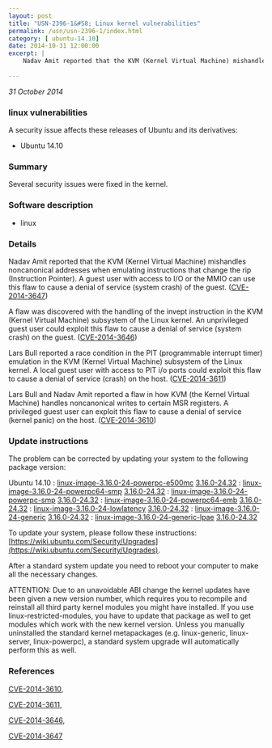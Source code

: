```yaml
---
layout: post
title: "USN-2396-1&#58; Linux kernel vulnerabilities"
permalink: /usn/usn-2396-1/index.html
category: [ ubuntu-14.10]
date: 2014-10-31 12:00:00
excerpt: |
    Nadav Amit reported that the KVM (Kernel Virtual Machine) mishandles noncanonical addresses when emulating instructions that change the rip (Instruction Pointer). A guest user with access to I/O or the MMIO can use this flaw to cause a denial of service (system crash) of the guest. ([CVE-2014-3647](http://people.ubuntu.com/~ubuntu-security/cve/CVE-2014-3647))
    
--- 
```

 
 

*31 October 2014*

### linux vulnerabilities

A security issue affects these releases of Ubuntu and its derivatives:

* Ubuntu 14.10

### Summary

Several security issues were fixed in the kernel. 

### Software description

* linux 

### Details

Nadav Amit reported that the KVM (Kernel Virtual Machine) mishandles noncanonical addresses when emulating instructions that change the rip (Instruction Pointer). A guest user with access to I/O or the MMIO can use this flaw to cause a denial of service (system crash) of the guest. ([CVE-2014-3647](http://people.ubuntu.com/~ubuntu-security/cve/CVE-2014-3647))

A flaw was discovered with the handling of the invept instruction in the KVM (Kernel Virtual Machine) subsystem of the Linux kernel. An unprivileged guest user could exploit this flaw to cause a denial of service (system crash) on the guest. ([CVE-2014-3646](http://people.ubuntu.com/~ubuntu-security/cve/CVE-2014-3646))

Lars Bull reported a race condition in the PIT (programmable interrupt timer) emulation in the KVM (Kernel Virtual Machine) subsystem of the Linux kernel. A local guest user with access to PIT i/o ports could exploit this flaw to cause a denial of service (crash) on the host. ([CVE-2014-3611](http://people.ubuntu.com/~ubuntu-security/cve/CVE-2014-3611))

Lars Bull and Nadav Amit reported a flaw in how KVM (the Kernel Virtual Machine) handles noncanonical writes to certain MSR registers. A privileged guest user can exploit this flaw to cause a denial of service (kernel panic) on the host. ([CVE-2014-3610](http://people.ubuntu.com/~ubuntu-security/cve/CVE-2014-3610)) 

### Update instructions

The problem can be corrected by updating your system to the following package version:

Ubuntu 14.10
 : [linux-image-3.16.0-24-powerpc-e500mc](https://launchpad.net/ubuntu/+source/linux) <span> [3.16.0-24.32](https://launchpad.net/ubuntu/+source/linux/3.16.0-24.32) </span> 
 : [linux-image-3.16.0-24-powerpc64-smp](https://launchpad.net/ubuntu/+source/linux) <span> [3.16.0-24.32](https://launchpad.net/ubuntu/+source/linux/3.16.0-24.32) </span> 
 : [linux-image-3.16.0-24-powerpc-smp](https://launchpad.net/ubuntu/+source/linux) <span> [3.16.0-24.32](https://launchpad.net/ubuntu/+source/linux/3.16.0-24.32) </span> 
 : [linux-image-3.16.0-24-powerpc64-emb](https://launchpad.net/ubuntu/+source/linux) <span> [3.16.0-24.32](https://launchpad.net/ubuntu/+source/linux/3.16.0-24.32) </span> 
 : [linux-image-3.16.0-24-lowlatency](https://launchpad.net/ubuntu/+source/linux) <span> [3.16.0-24.32](https://launchpad.net/ubuntu/+source/linux/3.16.0-24.32) </span> 
 : [linux-image-3.16.0-24-generic](https://launchpad.net/ubuntu/+source/linux) <span> [3.16.0-24.32](https://launchpad.net/ubuntu/+source/linux/3.16.0-24.32) </span> 
 : [linux-image-3.16.0-24-generic-lpae](https://launchpad.net/ubuntu/+source/linux) <span> [3.16.0-24.32](https://launchpad.net/ubuntu/+source/linux/3.16.0-24.32) </span> 

To update your system, please follow these instructions: [https://wiki.ubuntu.com/Security/Upgrades](https://wiki.ubuntu.com/Security/Upgrades).

After a standard system update you need to reboot your computer to make all the necessary changes.

ATTENTION: Due to an unavoidable ABI change the kernel updates have been given a new version number, which requires you to recompile and reinstall all third party kernel modules you might have installed. If you use linux-restricted-modules, you have to update that package as well to get modules which work with the new kernel version. Unless you manually uninstalled the standard kernel metapackages (e.g. linux-generic, linux-server, linux-powerpc), a standard system upgrade will automatically perform this as well. 

### References

 
 [CVE-2014-3610](http://people.ubuntu.com/~ubuntu-security/cve/CVE-2014-3610), 

 [CVE-2014-3611](http://people.ubuntu.com/~ubuntu-security/cve/CVE-2014-3611), 

 [CVE-2014-3646](http://people.ubuntu.com/~ubuntu-security/cve/CVE-2014-3646), 

 [CVE-2014-3647](http://people.ubuntu.com/~ubuntu-security/cve/CVE-2014-3647)
 

